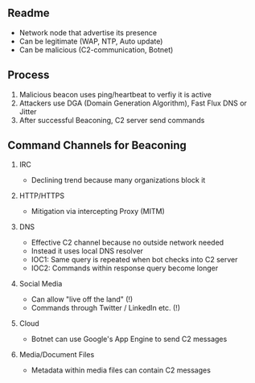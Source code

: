 ## Readme

- Network node that advertise its presence
- Can be legitimate (WAP, NTP, Auto update)
- Can be malicious (C2-communication, Botnet)

## Process

1. Malicious beacon uses ping/heartbeat to verfiy it is active
2. Attackers use DGA (Domain Generation Algorithm), Fast Flux DNS or Jitter
3. After successful Beaconing, C2 server send commands


## Command Channels for Beaconing

1. IRC
    - Declining trend because many organizations block it

2. HTTP/HTTPS
    - Mitigation via intercepting Proxy (MITM)

3. DNS
    - Effective C2 channel because no outside network needed
    - Instead it uses local DNS resolver
    - IOC1: Same query is repeated when bot checks into C2 server
    - IOC2: Commands within response query become longer

4. Social Media
    - Can allow "live off the land" (!)
    - Commands through Twitter / LinkedIn etc. (!)

5. Cloud
    - Botnet can use Google's App Engine to send C2 messages

6. Media/Document Files
    - Metadata within media files can contain C2 messages
